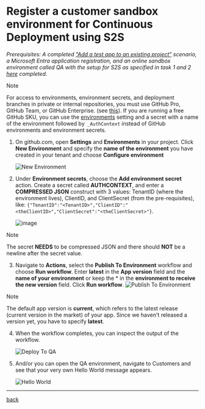# Register a customer sandbox environment for Continuous Deployment using S2S

*Prerequisites: A completed ["Add a test app to an existing project"](Scenarios/AddATestApp.md) scenario, a Microsoft Entra application registration, and an online sandbox environment called QA with the setup for S2S as specified in task 1 and 2 [here](https://go.microsoft.com/fwlink/?linkid=2217415&clcid=0x409) completed.*

> [!NOTE]
> For access to environments, environment secrets, and deployment branches in private or internal repositories, you must use GitHub Pro, GitHub Team, or GitHub Enterprise. (see [this](https://go.microsoft.com/fwlink/?linkid=2216857&clcid=0x409)).
> If you are running a free GitHub SKU, you can use the [environments](https://aka.ms/algosettings#environments) setting and a secret with a name of the environment followed by` _AuthContext` instead of GitHub environments and environment secrets.

1. On github.com, open **Settings** and **Environments** in your project. Click **New Environment** and specify the **name of the environment** you have created in your tenant and choose **Configure environment**

   ![New Environment](https://github.com/user-attachments/assets/df1ba43f-8adf-4400-87a9-a74c3d4f38f4)

1. Under **Environment secrets**, choose the **Add environment secret** action. Create a secret called **AUTHCONTEXT**, and enter a **COMPRESSED JSON** construct with 3 values: TenantID (where the environment lives), ClientID, and ClientSecret (from the pre-requisites), like:
   `{"TenantID":"<TenantID>","ClientID":"<theClientID>","ClientSecret":"<theClientSecret>"}`.

   ![image](https://github.com/user-attachments/assets/b36a92df-0f27-4c67-9670-02ef7cc68435)

> [!NOTE]
> The secret **NEEDS** to be compressed JSON and there should **NOT** be a newline after the secret value.

3. Navigate to **Actions**, select the **Publish To Environment** workflow and choose **Run workflow**. Enter **latest** in the **App version** field and the **name of your environment** or keep the * in the **environment to receive the new version** field. Click **Run workflow**.
   ![Publish To Environment](https://github.com/user-attachments/assets/9299009a-b429-477d-b1d0-c5bf96455a93)

> [!NOTE]
> The default app version is **current**, which refers to the latest release (current version in the market) of your app. Since we haven't released a version yet, you have to specify **latest**.

4. When the workflow completes, you can inspect the output of the workflow.

   ![Deploy To QA](https://github.com/user-attachments/assets/fbab7444-7b57-4b72-915a-992cdac88e8e)

1. And/or you can open the QA environment, navigate to Customers and see that your very own Hello World message appears.

   ![Hello World](https://github.com/user-attachments/assets/87d78254-4cc5-4353-9837-e1d186f27f33)

______________________________________________________________________

[back](../README.md)
